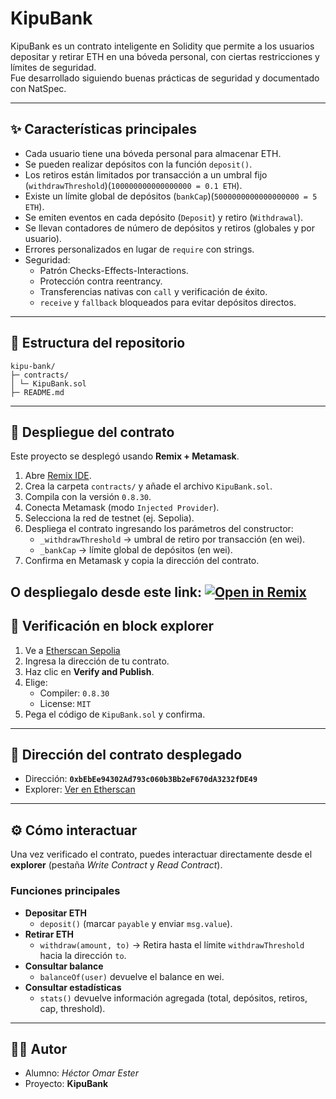 # KipuBank

KipuBank es un contrato inteligente en Solidity que permite a los usuarios depositar y retirar ETH en una bóveda personal, con ciertas restricciones y límites de seguridad.  
Fue desarrollado siguiendo buenas prácticas de seguridad y documentado con NatSpec.

---

## ✨ Características principales

- Cada usuario tiene una bóveda personal para almacenar ETH.
- Se pueden realizar depósitos con la función `deposit()`.
- Los retiros están limitados por transacción a un umbral fijo (`withdrawThreshold`)(`100000000000000000 = 0.1 ETH`).
- Existe un límite global de depósitos (`bankCap`)(`5000000000000000000 = 5 ETH`).
- Se emiten eventos en cada depósito (`Deposit`) y retiro (`Withdrawal`).
- Se llevan contadores de número de depósitos y retiros (globales y por usuario).
- Errores personalizados en lugar de `require` con strings.
- Seguridad:
  - Patrón Checks-Effects-Interactions.
  - Protección contra reentrancy.
  - Transferencias nativas con `call` y verificación de éxito.
  - `receive` y `fallback` bloqueados para evitar depósitos directos.

---

## 📂 Estructura del repositorio

    kipu-bank/
    ├─ contracts/
    │ └─ KipuBank.sol
    ├─ README.md

---

## 🚀 Despliegue del contrato

Este proyecto se desplegó usando **Remix + Metamask**.

1. Abre [Remix IDE](https://remix.ethereum.org/).
2. Crea la carpeta `contracts/` y añade el archivo `KipuBank.sol`.
3. Compila con la versión `0.8.30`.
4. Conecta Metamask (modo `Injected Provider`).
5. Selecciona la red de testnet (ej. Sepolia).
6. Despliega el contrato ingresando los parámetros del constructor:
   - `_withdrawThreshold` → umbral de retiro por transacción (en wei).
   - `_bankCap` → límite global de depósitos (en wei).
7. Confirma en Metamask y copia la dirección del contrato.

O despliegalo desde este link:
[![Open in Remix](https://img.shields.io/badge/Open%20in-Remix-blue?logo=ethereum)](https://remix.ethereum.org/#version=soljson-v0.8.30.js&url=https://github.com/0maigod/Curso_Crypto_Kipu)
---

## 🔎 Verificación en block explorer

1. Ve a [Etherscan Sepolia](https://sepolia.etherscan.io/)
2. Ingresa la dirección de tu contrato.
3. Haz clic en **Verify and Publish**.
4. Elige:
   - Compiler: `0.8.30`
   - License: `MIT`
5. Pega el código de `KipuBank.sol` y confirma.

---

## 📜 Dirección del contrato desplegado

- Dirección: **`0xbEbEe94302Ad793c060b3Bb2eF670dA3232fDE49`**  
- Explorer: [Ver en Etherscan](https://sepolia.etherscan.io/address/0xbEbEe94302Ad793c060b3Bb2eF670dA3232fDE49)  

---

## ⚙️ Cómo interactuar

Una vez verificado el contrato, puedes interactuar directamente desde el **explorer** (pestaña *Write Contract* y *Read Contract*).

### Funciones principales

- **Depositar ETH**
  - `deposit()` (marcar `payable` y enviar `msg.value`).
- **Retirar ETH**
  - `withdraw(amount, to)` → Retira hasta el límite `withdrawThreshold` hacia la dirección `to`.
- **Consultar balance**
  - `balanceOf(user)` devuelve el balance en wei.
- **Consultar estadísticas**
  - `stats()` devuelve información agregada (total, depósitos, retiros, cap, threshold).

---

## 👨‍💻 Autor

- Alumno: *Héctor Omar Ester*  
- Proyecto: **KipuBank**  


